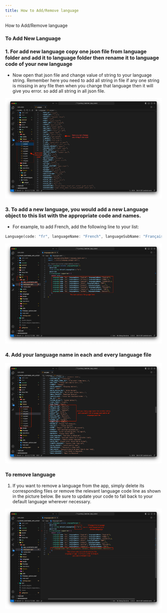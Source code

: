 ```yaml
---
title: How to Add/Remove language
---
```

How to Add/Remove language
### To Add New Language

### 1. For add new language copy one json file from language folder and add it to language folder then rename it to language code of your new language
- Now open that json file and change value of string to your language string. Remember here you need to add all string in file if any one string is missing in any file then when you change that language then it will give you error. so add all string in all json file.

![eShop](/img/flutter/lan2.png)

### 3. To add a new language, you would add a new Language object to this list with the appropriate code and names.

- For example, to add French, add the following line to your list:
```dart
Language(code: "fr", languageName: "French", languageSubName: "Français"),
```

![eShop](/img/flutter/lang2.png)

### 4. Add your language name in each and every language file

![eShop](/img/flutter/lang5.png)

### To remove language

1. If you want to remove a language from the app, simply delete its corresponding files or remove the relevant language code line as shown in the picture below. Be sure to update your code to fall back to your default language wherever necessary.

![eShop](/img/flutter/lang1.png) 

